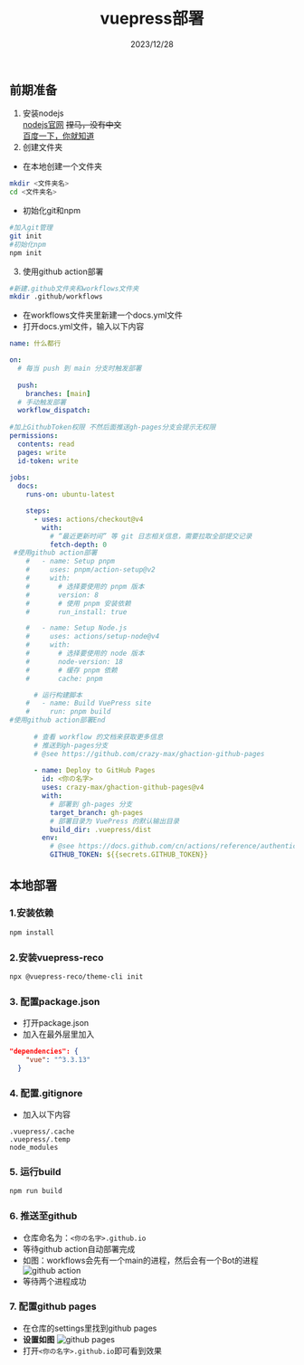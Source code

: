 ﻿---
title: vuepress部署
date: 2023/12/28
categories:
 - vuepress
---

## 前期准备
1. 安装nodejs   
[nodejs官网](https://nodejs.org/en)  ~~捏马，没有中文~~  
[百度一下，你就知道](https://www.baidu.com/s?ie=UTF-8&wd=nodejs)
2. 创建文件夹
- 在本地创建一个文件夹
```bash
mkdir <文件夹名>
cd <文件夹名>
```
- 初始化git和npm
```bash
#加入git管理
git init
#初始化npm
npm init
```
3. 使用github action部署
```bash
#新建.github文件夹和workflows文件夹
mkdir .github/workflows
```
- 在workflows文件夹里新建一个docs.yml文件  
- 打开docs.yml文件，输入以下内容
```yml
name: 什么都行

on:
  # 每当 push 到 main 分支时触发部署
  
  push:
    branches: [main]
  # 手动触发部署
  workflow_dispatch:
    
#加上GithubToken权限 不然后面推送gh-pages分支会提示无权限    
permissions:
  contents: read
  pages: write
  id-token: write
  
jobs:
  docs:
    runs-on: ubuntu-latest

    steps:
      - uses: actions/checkout@v4
        with:
          # “最近更新时间” 等 git 日志相关信息，需要拉取全部提交记录
          fetch-depth: 0
 #使用github action部署
    #   - name: Setup pnpm
    #     uses: pnpm/action-setup@v2
    #     with:
    #       # 选择要使用的 pnpm 版本
    #       version: 8
    #       # 使用 pnpm 安装依赖
    #       run_install: true

    #   - name: Setup Node.js
    #     uses: actions/setup-node@v4
    #     with:
    #       # 选择要使用的 node 版本
    #       node-version: 18
    #       # 缓存 pnpm 依赖
    #       cache: pnpm

      # 运行构建脚本
    #   - name: Build VuePress site
    #     run: pnpm build
#使用github action部署End
      
      # 查看 workflow 的文档来获取更多信息
      # 推送到gh-pages分支
      # @see https://github.com/crazy-max/ghaction-github-pages
      
      - name: Deploy to GitHub Pages
        id: <你の名字>
        uses: crazy-max/ghaction-github-pages@v4
        with:
          # 部署到 gh-pages 分支
          target_branch: gh-pages
          # 部署目录为 VuePress 的默认输出目录
          build_dir: .vuepress/dist
        env:
          # @see https://docs.github.com/cn/actions/reference/authentication-in-a-workflow#about-the-github_token-secret
          GITHUB_TOKEN: ${{secrets.GITHUB_TOKEN}} 


```

## 本地部署
### 1.安装依赖  
```bash
npm install
```
### 2.安装vuepress-reco  
```bash
npx @vuepress-reco/theme-cli init
```
### 3. 配置package.json  
- 打开package.json
- 加入在最外层里加入
```json
"dependencies": {
    "vue": "^3.3.13"
  }
```
### 4. 配置.gitignore
- 加入以下内容
```
.vuepress/.cache
.vuepress/.temp
node_modules
```
### 5. 运行build
```bash
npm run build
```

### 6. 推送至github
- 仓库命名为：`<你の名字>.github.io`
- 等待github action自动部署完成
- 如图：workflows会先有一个main的进程，然后会有一个Bot的进程
![github action](/vuepress-01-002.png)  
- 等待两个进程成功

### 7. 配置github pages
- 在仓库的settings里找到github pages  
- **设置如图**
![github pages](/vuepress-01-001.png)
- 打开`<你の名字>.github.io`即可看到效果